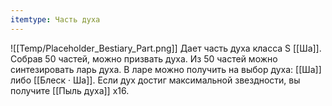 ```yaml
---
itemtype: Часть духа
---
```

![[Temp/Placeholder_Bestiary_Part.png]]
Дает часть духа класса S [[Ша]]. Собрав 50 частей, можно призвать духа. Из 50 частей можно синтезировать ларь духа. В ларе можно получить на выбор духа: [[Ша]] либо [[Блеск · Ша]]. Если дух достиг максимальной звездности, вы получите [[Пыль духа]] х16.
